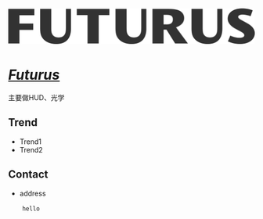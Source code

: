 # [![Futurus](/assets/img/Futurus.png "AR-HUD") ](https://www.futurus.co/product/ar.html)

# ***[Futurus](https://www.futurus.co/product/ar.html "AR-HUD")***

主要做HUD、光学

## Trend
- Trend1
- Trend2

## Contact
- address
```
    hello
```